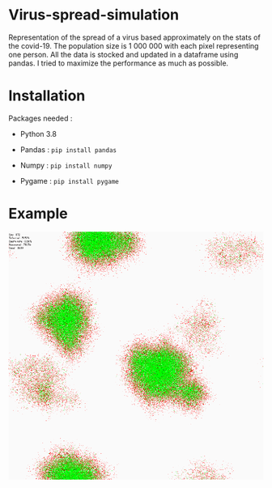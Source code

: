 # Virus-spread-simulation

Representation of the spread of a virus based approximately on the stats of the covid-19. The population size is 1 000 000 with each pixel representing one person. All the data is stocked and updated in a dataframe using pandas. I tried to maximize the performance as much as possible.

# Installation

Packages needed :

* Python 3.8

* Pandas : `pip install pandas`

* Numpy : `pip install numpy`

* Pygame : `pip install pygame`

# Example 

![](example.gif)
